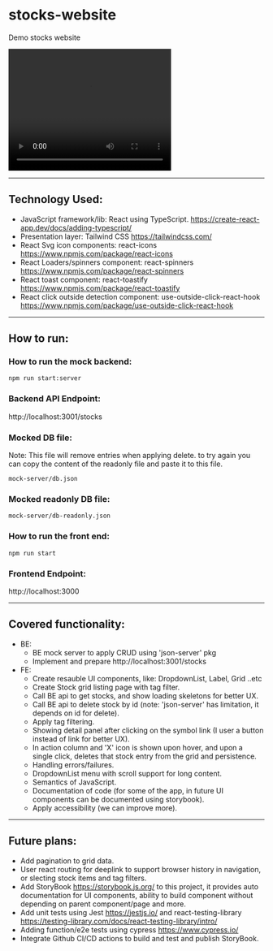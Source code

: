 # stocks-website
Demo stocks website

<video width="320" height="240" controls>
  <source src="https://github.com/shadiabuhilal/stocks-website/raw/main/Stock-App.mp4" type="video/mp4">
</video>

----------

## Technology Used:
- JavaScript framework/lib: React using TypeScript. https://create-react-app.dev/docs/adding-typescript/
- Presentation layer: Tailwind CSS https://tailwindcss.com/
- React Svg icon components: react-icons https://www.npmjs.com/package/react-icons
- React Loaders/spinners component: react-spinners https://www.npmjs.com/package/react-spinners
- React toast component: react-toastify https://www.npmjs.com/package/react-toastify
- React click outside detection component: use-outside-click-react-hook https://www.npmjs.com/package/use-outside-click-react-hook

----------
## How to run:

### How to run the mock backend:
```
npm run start:server
```

### Backend API Endpoint:
http://localhost:3001/stocks


### Mocked DB file:

Note: This file will remove entries when applying delete. to try again you can copy the content of the readonly file and paste it to this file.

```
mock-server/db.json
```


### Mocked readonly DB file:

```
mock-server/db-readonly.json
```


### How to run the front end:
```
npm run start
```

### Frontend Endpoint:
http://localhost:3000

----------

## Covered functionality:
- BE:
    - BE mock server to apply CRUD using 'json-server' pkg
    - Implement and prepare http://localhost:3001/stocks 
- FE:
    - Create resauble UI components, like: DropdownList, Label, Grid ..etc
    - Create Stock grid listing page with tag filter.
    - Call BE api to get stocks, and show loading skeletons for better UX.
    - Call BE api to delete stock by id (note: 'json-server' has limitation, it depends on id for delete).
    - Apply tag filtering.
    - Showing detail panel after clicking on the symbol link (I user a button instead of link for better UX).
    - In action column and 'X' icon is shown upon hover, and upon a single click, deletes that stock entry from the grid and persistence. 
    - Handling errors/failures.
    - DropdownList menu with scroll support for long content.
    - Semantics of JavaScript.
    - Documentation of code (for some of the app, in future UI components can be documented using storybook).
    - Apply accessibility (we can improve more).
    

----------

## Future plans:
- Add pagination to grid data.
- User react routing for deeplink to support browser history in navigation, or slecting stock items and tag filters.
- Add StoryBook https://storybook.js.org/ to this project, it provides auto documentation for UI components, ability to build component without depending on parent component/page and more.
- Add unit tests using Jest https://jestjs.io/ and react-testing-library https://testing-library.com/docs/react-testing-library/intro/
- Adding function/e2e tests using cypress https://www.cypress.io/
- Integrate Github CI/CD actions to build and test and publish StoryBook.
